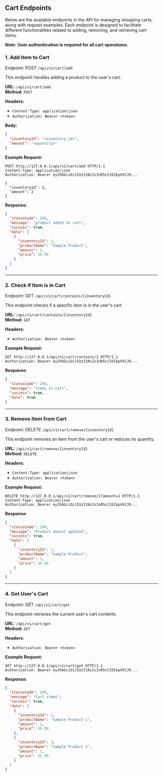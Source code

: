 ## Cart Endpoints

Below are the available endpoints in the API for managing shopping carts, along with request examples.
Each endpoint is designed to facilitate different functionalities related to adding, removing, and retrieving cart items.

***Note:*** **User authentication is required for all cart operations.**

### 1. Add Item to Cart
Endpoint: POST `/api/v1/cart/add`

This endpoint handles adding a product to the user's cart.

**URL:** `/api/v1/cart/add`  
**Method:** `POST`

**Headers:**
- `Content-Type: application/json`
- `Authorization: Bearer <token>`

**Body:**
```json
{
  "inventoryId": "<inventory_id>",
  "amount": "<quantity>"
}
```

**Example Request:**
```http
POST http://127.0.0.1/api/v1/cart/add HTTP/1.1
Content-Type: application/json
Authorization: Bearer eyJhbGciOiJIUzI1NiIsInR5cCI6IkpXVCJ9...

{
  "inventoryId": 1,
  "amount": 2
}
```

**Response:**
```json
{
  "statusCode": 200,
  "message": "product added to cart",
  "success": true,
  "data": [
    {
      "inventoryId": 1,
      "productName": "Sample Product",
      "amount": 2,
      "price": 19.99
    }
  ]
}
```

---

### 2. Check if Item is in Cart
Endpoint: GET `/api/v1/cart/contains/{inventoryId}`

This endpoint checks if a specific item is in the user's cart.

**URL:** `/api/v1/cart/contains/{inventoryId}`  
**Method:** `GET`

**Headers:**
- `Authorization: Bearer <token>`

**Example Request:**
```http
GET http://127.0.0.1/api/v1/cart/contains/1 HTTP/1.1
Authorization: Bearer eyJhbGciOiJIUzI1NiIsInR5cCI6IkpXVCJ9...
```

**Response:**
```json
{
  "statusCode": 200,
  "message": "Items in cart",
  "success": true,
  "data": true
}
```

---

### 3. Remove Item from Cart
Endpoint: DELETE `/api/v1/cart/remove/{inventoryId}`

This endpoint removes an item from the user's cart or reduces its quantity.

**URL:** `/api/v1/cart/remove/{inventoryId}`  
**Method:** `DELETE`

**Headers:**
- `Content-Type: application/json`
- `Authorization: Bearer <token>`

**Example Request:**
```http
DELETE http://127.0.0.1/api/v1/cart/remove/1?amount=1 HTTP/1.1
Content-Type: application/json
Authorization: Bearer eyJhbGciOiJIUzI1NiIsInR5cCI6IkpXVCJ9...
```

**Response:**
```json
{
  "statusCode": 200,
  "message": "Product amount updated",
  "success": true,
  "data": [
    {
      "inventoryId": 1,
      "productName": "Sample Product",
      "amount": 1,
      "price": 19.99
    }
  ]
}
```

---

### 4. Get User's Cart
Endpoint: GET `/api/v1/cart/get`

This endpoint retrieves the current user's cart contents.

**URL:** `/api/v1/cart/get`  
**Method:** `GET`

**Headers:**
- `Authorization: Bearer <token>`

**Example Request:**
```http
GET http://127.0.0.1/api/v1/cart/get HTTP/1.1
Authorization: Bearer eyJhbGciOiJIUzI1NiIsInR5cCI6IkpXVCJ9...
```

**Response:**
```json
{
  "statusCode": 200,
  "message": "Cart items",
  "success": true,
  "data": [
    {
      "inventoryId": 1,
      "productName": "Sample Product 1",
      "amount": 2,
      "price": 19.99
    },
    {
      "inventoryId": 3,
      "productName": "Sample Product 2",
      "amount": 1,
      "price": 29.99
    }
  ]
}
```

